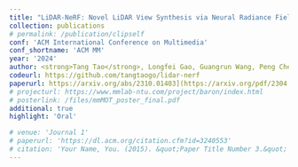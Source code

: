 ```yaml
---
title: "LiDAR-NeRF: Novel LiDAR View Synthesis via Neural Radiance Fields"
collection: publications
# permalink: /publication/clipself
conf: 'ACM International Conference on Multimedia'
conf_shortname: 'ACM MM'
year: '2024'
author: <strong>Tang Tao</strong>, Longfei Gao, Guangrun Wang, Peng Chen, Dayang Hao, Xiaodan Liang, Mathieu Salzmann, Kaicheng Yu 
codeurl: https://github.com/tangtaogo/lidar-nerf
paperurl: https://arxiv.org/abs/2310.01403](https://arxiv.org/pdf/2304.10406.pdf)
# projecturl: https://www.mmlab-ntu.com/project/baron/index.html
# posterlink: /files/mmMOT_poster_final.pdf
additional: true
highlight: 'Oral'

# venue: 'Journal 1'
# paperurl: 'https://dl.acm.org/citation.cfm?id=3240553'
# citation: 'Your Name, You. (2015). &quot;Paper Title Number 3.&quot; <i>Journal 1</i>. 1(3).'
---
```

